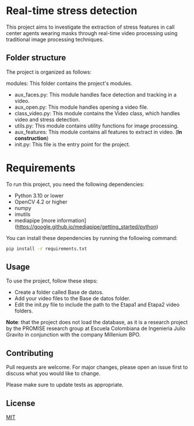 # Real-time stress detection

This project aims to investigate the extraction of stress features in call center agents wearing masks through real-time video processing using traditional image processing techniques.

## Folder structure

The project is organized as follows:

modules: This folder contains the project's modules.
- aux_faces.py: This module handles face detection and tracking in a video.
- aux_open.py: This module handles opening a video file.
- class_video.py: This module contains the Video class, which handles video and stress detection.
- utils.py: This module contains utility functions for image processing.
- aux_features: This module contains all features to extract in video. (**In construction**)
- init.py: This file is the entry point for the project.

# Requirements

To run this project, you need the following dependencies:

- Python 3.10 or lower
- OpenCV 4.2 or higher
- numpy
- imutils
- mediapipe [more information] (https://google.github.io/mediapipe/getting_started/python)

You can install these dependencies by running the following command:

```bash
pip install -r requirements.txt
```

## Usage

To use the project, follow these steps:

- Create a folder called Base de datos.
- Add your video files to the Base de datos folder.
- Edit the init.py file to include the path to the Etapa1 and Etapa2 video folders.

**Note**: that the project does not load the database, as it is a research project by the PROMISE research group at Escuela Colombiana de Ingenieria Julio Gravito in conjunction with the company Millenium BPO.

## Contributing

Pull requests are welcome. For major changes, please open an issue first
to discuss what you would like to change.

Please make sure to update tests as appropriate.

## License

[MIT](https://choosealicense.com/licenses/mit/)